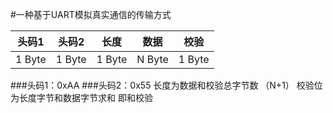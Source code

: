 #一种基于UART模拟真实通信的传输方式

头码1             |         头码2  |          长度 |          数据|     校验
--------------   | ------------- | ------------ | ------------|------------
1 Byte           | 1 Byte        | 1 Byte       | N Byte      | 1 Byte     

###头码1：0xAA
###头码2：0x55
长度为数据和校验总字节数 （N+1）
校验位为长度字节和数据字节求和 即和校验
